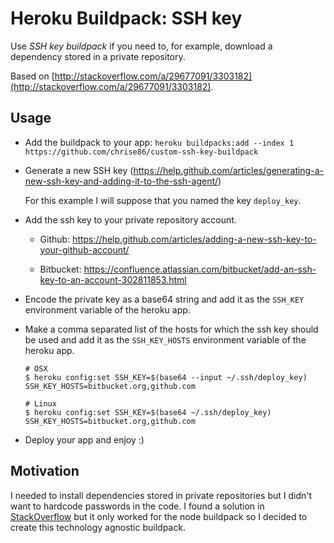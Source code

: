 # Heroku Buildpack: SSH key

Use *SSH key buildpack* if you need to, for example, download a dependency stored in a private repository.

Based on [http://stackoverflow.com/a/29677091/3303182](http://stackoverflow.com/a/29677091/3303182).

## Usage

- Add the buildpack to your app:
  `heroku buildpacks:add --index 1 https://github.com/chrise86/custom-ssh-key-buildpack`

- Generate a new SSH key (https://help.github.com/articles/generating-a-new-ssh-key-and-adding-it-to-the-ssh-agent/)

  For this example I will suppose that you named the key `deploy_key`.

- Add the ssh key to your private repository account.

  * Github: https://help.github.com/articles/adding-a-new-ssh-key-to-your-github-account/

  * Bitbucket: https://confluence.atlassian.com/bitbucket/add-an-ssh-key-to-an-account-302811853.html

- Encode the private key as a base64 string and add it as the `SSH_KEY` environment variable of the heroku app.

- Make a comma separated list of the hosts for which the ssh key should be used and add it as the `SSH_KEY_HOSTS` environment variable of the heroku app.

  ```
  # OSX
  $ heroku config:set SSH_KEY=$(base64 --input ~/.ssh/deploy_key) SSH_KEY_HOSTS=bitbucket.org,github.com

  # Linux
  $ heroku config:set SSH_KEY=$(base64 ~/.ssh/deploy_key) SSH_KEY_HOSTS=bitbucket.org,github.com
  ```

- Deploy your app and enjoy :)

## Motivation

I needed to install dependencies stored in private repositories but I didn't want to hardcode passwords in the code.
I found a solution in [StackOverflow](http://stackoverflow.com/a/29677091/3303182) but it only worked for the node buildpack
so I decided to create this technology agnostic buildpack.
